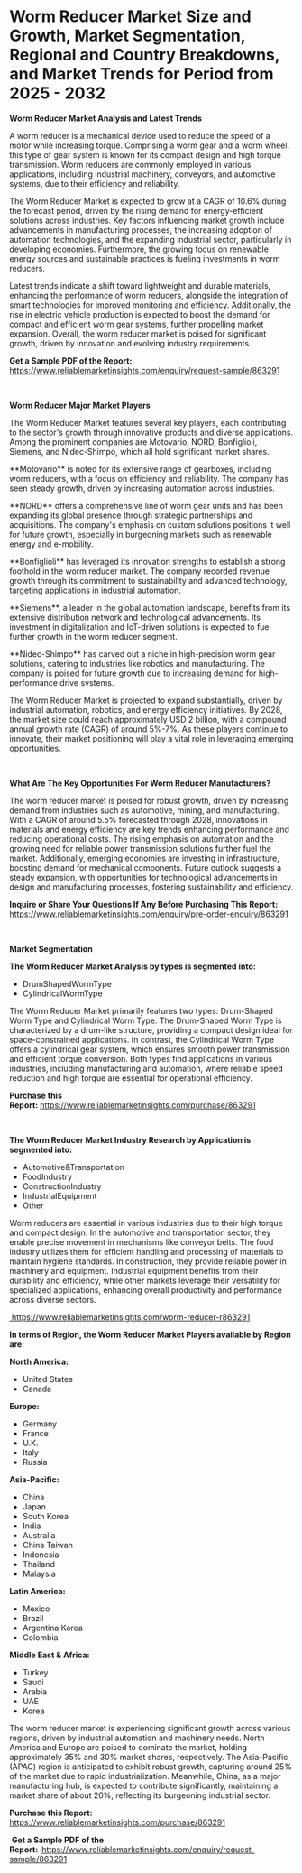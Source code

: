 <p><h1>Worm Reducer Market Size and Growth, Market Segmentation, Regional and Country Breakdowns, and Market Trends for Period from 2025 -  2032</h1></p><p><strong>Worm Reducer Market Analysis and Latest Trends</strong></p>
<p><p>A worm reducer is a mechanical device used to reduce the speed of a motor while increasing torque. Comprising a worm gear and a worm wheel, this type of gear system is known for its compact design and high torque transmission. Worm reducers are commonly employed in various applications, including industrial machinery, conveyors, and automotive systems, due to their efficiency and reliability.</p><p>The Worm Reducer Market is expected to grow at a CAGR of 10.6% during the forecast period, driven by the rising demand for energy-efficient solutions across industries. Key factors influencing market growth include advancements in manufacturing processes, the increasing adoption of automation technologies, and the expanding industrial sector, particularly in developing economies. Furthermore, the growing focus on renewable energy sources and sustainable practices is fueling investments in worm reducers.</p><p>Latest trends indicate a shift toward lightweight and durable materials, enhancing the performance of worm reducers, alongside the integration of smart technologies for improved monitoring and efficiency. Additionally, the rise in electric vehicle production is expected to boost the demand for compact and efficient worm gear systems, further propelling market expansion. Overall, the worm reducer market is poised for significant growth, driven by innovation and evolving industry requirements.</p></p>
<p><strong>Get a Sample PDF of the Report:&nbsp;</strong> <a href="https://www.reliablemarketinsights.com/enquiry/request-sample/863291?utm_campaign=3360&utm_medium=2&utm_source=Github&utm_content=ia&utm_term=16042025&utm_id=worm-reducer">https://www.reliablemarketinsights.com/enquiry/request-sample/863291</a></p>
<p>&nbsp;</p>
<p><strong>Worm Reducer Major Market Players</strong></p>
<p><p>The Worm Reducer Market features several key players, each contributing to the sector's growth through innovative products and diverse applications. Among the prominent companies are Motovario, NORD, Bonfiglioli, Siemens, and Nidec-Shimpo, which all hold significant market shares.</p><p>**Motovario** is noted for its extensive range of gearboxes, including worm reducers, with a focus on efficiency and reliability. The company has seen steady growth, driven by increasing automation across industries. </p><p>**NORD** offers a comprehensive line of worm gear units and has been expanding its global presence through strategic partnerships and acquisitions. The company's emphasis on custom solutions positions it well for future growth, especially in burgeoning markets such as renewable energy and e-mobility.</p><p>**Bonfiglioli** has leveraged its innovation strengths to establish a strong foothold in the worm reducer market. The company recorded revenue growth through its commitment to sustainability and advanced technology, targeting applications in industrial automation.</p><p>**Siemens**, a leader in the global automation landscape, benefits from its extensive distribution network and technological advancements. Its investment in digitalization and IoT-driven solutions is expected to fuel further growth in the worm reducer segment.</p><p>**Nidec-Shimpo** has carved out a niche in high-precision worm gear solutions, catering to industries like robotics and manufacturing. The company is poised for future growth due to increasing demand for high-performance drive systems.</p><p>The Worm Reducer Market is projected to expand substantially, driven by industrial automation, robotics, and energy efficiency initiatives. By 2028, the market size could reach approximately USD 2 billion, with a compound annual growth rate (CAGR) of around 5%-7%. As these players continue to innovate, their market positioning will play a vital role in leveraging emerging opportunities.</p></p>
<p>&nbsp;</p>
<p><strong>What Are The Key Opportunities For Worm Reducer Manufacturers?</strong></p>
<p><p>The worm reducer market is poised for robust growth, driven by increasing demand from industries such as automotive, mining, and manufacturing. With a CAGR of around 5.5% forecasted through 2028, innovations in materials and energy efficiency are key trends enhancing performance and reducing operational costs. The rising emphasis on automation and the growing need for reliable power transmission solutions further fuel the market. Additionally, emerging economies are investing in infrastructure, boosting demand for mechanical components. Future outlook suggests a steady expansion, with opportunities for technological advancements in design and manufacturing processes, fostering sustainability and efficiency.</p></p>
<p><strong>Inquire or Share Your Questions If Any Before Purchasing This Report:</strong> <a href="https://www.reliablemarketinsights.com/enquiry/pre-order-enquiry/863291?utm_campaign=3360&utm_medium=2&utm_source=Github&utm_content=ia&utm_term=16042025&utm_id=worm-reducer">https://www.reliablemarketinsights.com/enquiry/pre-order-enquiry/863291</a></p>
<p>&nbsp;</p>
<p><strong>Market Segmentation</strong></p>
<p><strong>The Worm Reducer Market Analysis by types is segmented into:</strong></p>
<p><ul><li>DrumShapedWormType</li><li>CylindricalWormType</li></ul></p>
<p><p>The Worm Reducer Market primarily features two types: Drum-Shaped Worm Type and Cylindrical Worm Type. The Drum-Shaped Worm Type is characterized by a drum-like structure, providing a compact design ideal for space-constrained applications. In contrast, the Cylindrical Worm Type offers a cylindrical gear system, which ensures smooth power transmission and efficient torque conversion. Both types find applications in various industries, including manufacturing and automation, where reliable speed reduction and high torque are essential for operational efficiency.</p></p>
<p><strong>Purchase this Report:&nbsp;</strong><a href="https://www.reliablemarketinsights.com/purchase/863291?utm_campaign=3360&utm_medium=2&utm_source=Github&utm_content=ia&utm_term=16042025&utm_id=worm-reducer">https://www.reliablemarketinsights.com/purchase/863291</a></p>
<p>&nbsp;</p>
<p><strong>The Worm Reducer Market Industry Research by Application is segmented into:</strong></p>
<p><ul><li>Automotive&Transportation</li><li>FoodIndustry</li><li>ConstructionIndustry</li><li>IndustrialEquipment</li><li>Other</li></ul></p>
<p><p>Worm reducers are essential in various industries due to their high torque and compact design. In the automotive and transportation sector, they enable precise movement in mechanisms like conveyor belts. The food industry utilizes them for efficient handling and processing of materials to maintain hygiene standards. In construction, they provide reliable power in machinery and equipment. Industrial equipment benefits from their durability and efficiency, while other markets leverage their versatility for specialized applications, enhancing overall productivity and performance across diverse sectors.</p></p>
<p><a href="https://www.reliablemarketinsights.com/worm-reducer-r863291?utm_campaign=3360&utm_medium=2&utm_source=Github&utm_content=ia&utm_term=16042025&utm_id=worm-reducer">&nbsp;https://www.reliablemarketinsights.com/worm-reducer-r863291</a></p>
<p><strong>In terms of Region, the Worm Reducer Market Players available by Region are:</strong></p>
<p>
    <p> <strong> North America: </strong>
        <ul>
            <li>United States</li>
            <li>Canada</li>
        </ul>
        </p> 
    <p> <strong> Europe: </strong>
        <ul>
            <li>Germany</li>
            <li>France</li>
            <li>U.K.</li>
            <li>Italy</li>
            <li>Russia</li>
        </ul>
        </p> 
    <p> <strong> Asia-Pacific: </strong>
        <ul>
            <li>China</li>
            <li>Japan</li>
            <li>South Korea</li>
            <li>India</li>
            <li>Australia</li>
            <li>China Taiwan</li>
            <li>Indonesia</li>
            <li>Thailand</li>
            <li>Malaysia</li>
        </ul>
        </p> 
    <p> <strong> Latin America: </strong>
        <ul>
            <li>Mexico</li>
            <li>Brazil</li>
            <li>Argentina Korea</li>
            <li>Colombia</li>
        </ul>
        </p> 
    <p> <strong> Middle East & Africa: </strong>
        <ul>
            <li>Turkey</li>
            <li>Saudi</li>
            <li>Arabia</li>
            <li>UAE</li>
            <li>Korea</li>
        </ul>
    </p>
    </p>
<p><p>The worm reducer market is experiencing significant growth across various regions, driven by industrial automation and machinery needs. North America and Europe are poised to dominate the market, holding approximately 35% and 30% market shares, respectively. The Asia-Pacific (APAC) region is anticipated to exhibit robust growth, capturing around 25% of the market due to rapid industrialization. Meanwhile, China, as a major manufacturing hub, is expected to contribute significantly, maintaining a market share of about 20%, reflecting its burgeoning industrial sector.</p></p>
<p><strong>Purchase this Report: </strong><a href="https://www.reliablemarketinsights.com/purchase/863291?utm_campaign=3360&utm_medium=2&utm_source=Github&utm_content=ia&utm_term=16042025&utm_id=worm-reducer">https://www.reliablemarketinsights.com/purchase/863291</a></p>
<p>&nbsp;<strong>Get a Sample PDF of the Report:&nbsp;&nbsp;</strong><a href="https://www.reliablemarketinsights.com/enquiry/request-sample/863291?utm_campaign=3360&utm_medium=2&utm_source=Github&utm_content=ia&utm_term=16042025&utm_id=worm-reducer">https://www.reliablemarketinsights.com/enquiry/request-sample/863291</a></p>
<p><strong></strong></p>
<p><p></p><p></p><p></p></p>